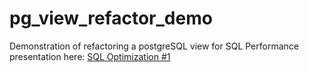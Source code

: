 # pg_view_refactor_demo

Demonstration of refactoring a postgreSQL view for SQL Performance presentation here: [SQL Optimization #1](https://optilogic-my.sharepoint.com/:p:/p/joe_fullmer/EcR9-r4r8pBGiPx7Dwk_EPQBLbJx2iIbXe66179j4_Y0-g?e=pcEagL)
